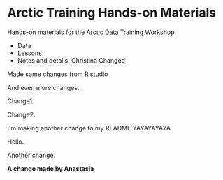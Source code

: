 # Arctic Training Hands-on Materials

Hands-on materials for the Arctic Data Training Workshop

* Data
* Lessons
* Notes and details: Christina Changed 

Made some changes from R studio 

And even more changes.  

Change1.  

Change2. 

I'm making another change to my README YAYAYAYAYA 

Hello. 

Another change.

**A change made by Anastasia** 